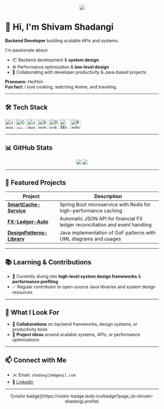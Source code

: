 <p align="center">
  <img src="https://capsule-render.vercel.app/api?text=Hi%20there!&animation=wave&color=gradient&height=100"/>
</p>

# 👋 Hi, I'm Shivam Shadangi  
**Backend Developer** building scalable APIs and systems.

I'm passionate about:
- 📦 Backend development & **system design**
- ⚙️ Performance optimization & **low-level design**
- 🤝 Collaborating with developer productivity & Java-based projects

**Pronouns:** He/Him  
**Fun fact:** I love cooking, watching Anime, and traveling.

---

## 🛠️ Tech Stack

<p align="left">
  <!-- Programming languages -->
  <img src="https://cdn.jsdelivr.net/gh/devicons/devicon/icons/java/java-original.svg" alt="Java" width="32"/>
  <img src="https://cdn.jsdelivr.net/gh/devicons/devicon/icons/cplusplus/cplusplus-original.svg" alt="C++" width="32"/>
  <img src="https://cdn.jsdelivr.net/gh/devicons/devicon/icons/javascript/javascript-original.svg" alt="JavaScript" width="32"/>
  <!-- Backend -->
  <img src="https://cdn.jsdelivr.net/gh/devicons/devicon/icons/spring/spring-original.svg" alt="Spring" width="32"/>
  <img src="https://cdn.jsdelivr.net/gh/devicons/devicon/icons/docker/docker-original.svg" alt="Docker" width="32"/>
  <!-- Databases -->
  <img src="https://cdn.jsdelivr.net/gh/devicons/devicon/icons/mysql/mysql-original.svg" alt="MySQL" width="32"/>
  <img src="https://cdn.jsdelivr.net/gh/devicons/devicon/icons/redis/redis-original.svg" alt="Redis" width="32"/>
</p>

---

## 📊 GitHub Stats

<p align="center">
  <img src="https://github-readme-stats.vercel.app/api?username=shivam-shadangi&show_icons=true&theme=radical"/>
  <img src="https://github-readme-streak-stats.herokuapp.com/?user=shivam-shadangi"/>
</p>

---

## 🚀 Featured Projects

| Project | Description |
|--------|-------------|
| **[SmartCache-Service](#)** | Spring Boot microservice with Redis for high-performance caching |
| **[FX-Ledger-Auto](#)** | Automatic JSON API for financial FX ledger reconciliation and event handling |
| **[DesignPatterns-Library](#)** | Java implementation of GoF patterns with UML diagrams and usages |

---

## 📚 Learning & Contributions

- 🚧 Currently diving into **high-level system design frameworks** & **performance profiling**
- ✅ Regular contributor to open-source Java libraries and system design resources

---

## 🎯 What I Look For

- 🤝 **Collaborations** on backend frameworks, design systems, or productivity tools
- 📘 **Project ideas** around scalable systems, APIs, or performance optimizations

---

## 📫 Connect with Me

- ✉️ Email: `shadangi54@gmail.com`  
- 🔗 [LinkedIn](https://linkedin.com/in/shivam-shadangi-928631147/)

---

<p align="center">
  ![visitor badge](https://visitor-badge.laobi.icu/badge?page_id=shivam-shadangi.profile)
</p>
